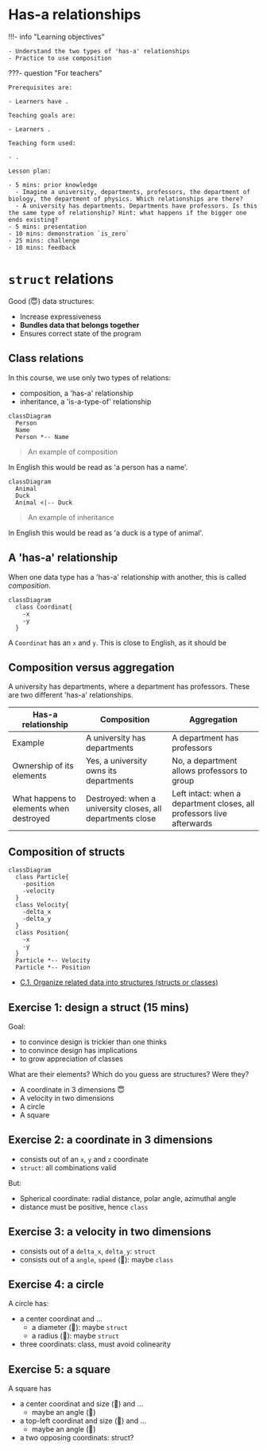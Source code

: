 # Has-a relationships

!!!- info "Learning objectives"

    - Understand the two types of 'has-a' relationships
    - Practice to use composition

???- question "For teachers"

    Prerequisites are:

    - Learners have .

    Teaching goals are:

    - Learners .

    Teaching form used:

    - .

    Lesson plan:

    - 5 mins: prior knowledge
      - Imagine a university, departments, professors, the department of biology, the department of physics. Which relationships are there?
      - A university has departments. Departments have professors. Is this the same type of relationship? Hint: what happens if the bigger one ends existing?
    - 5 mins: presentation
    - 10 mins: demonstration `is_zero`
    - 25 mins: challenge
    - 10 mins: feedback

# `struct` relations

Good (:innocent:) data structures:

-   Increase expressiveness
-   **Bundles data that belongs together**
-   Ensures correct state of the program

## Class relations

In this course, we use only two types of relations:
- composition, a 'has-a' relationship
- inheritance, a 'is-a-type-of' relationship

```mermaid
classDiagram
  Person
  Name
  Person *-- Name
```

> An example of composition

In English this would be read as 'a person has a name'.

```mermaid
classDiagram
  Animal
  Duck
  Animal <|-- Duck
```

> An example of inheritance

In English this would be read as 'a duck is a type of animal'.

## A 'has-a' relationship

When one data type has a 'has-a' relationship with another, 
this is called *composition*.

```mermaid
classDiagram
  class Coordinat{
    -x
    -y
  }
```

A `Coordinat` has an `x` and `y`. 
This is close to English, as it should be

## Composition versus aggregation

A university has departments, where a department has professors.
These are two different 'has-a' relationships.

Has-a relationship                     |Composition                                               |Aggregation
---------------------------------------|----------------------------------------------------------|--------------------------------------------------------------------
Example                                |A university has departments                              |A department has professors
Ownership of its elements              |Yes, a university owns its departments                    |No, a department allows professors to group
What happens to elements when destroyed|Destroyed: when a university closes, all departments close|Left intact: when a department closes, all professors live afterwards

## Composition of structs

```mermaid
classDiagram
  class Particle{
    -position
    -velocity
  }
  class Velocity{
    -delta_x
    -delta_y
  }
  class Position{
    -x
    -y
  }
  Particle *-- Velocity
  Particle *-- Position
```

-   [C.1. Organize related data into structures (structs or classes)](https://isocpp.github.io/CppCoreGuidelines/CppCoreGuidelines#Rc-org)



## Exercise 1: design a struct (15 mins)

Goal:

-   to convince design is trickier than one thinks
-   to convince design has implications
-   to grow appreciation of classes

What are their elements? Which do you guess are structures? Were they?

-   A coordinate in 3 dimensions :innocent:
-   A velocity in two dimensions
-   A circle
-   A square

## Exercise 2: a coordinate in 3 dimensions

-   consists out of an `x`, `y` and `z` coordinate
-   `struct`: all combinations valid

But:

-   Spherical coordinate: radial distance, polar angle, azimuthal angle
-   distance must be positive, hence `class`

## Exercise 3: a velocity in two dimensions

-   consists out of a `delta_x`, `delta_y`: `struct`
-   consists out of a `angle`, `speed` (:monocle_face:): maybe `class`

## Exercise 4: a circle

A circle has:

-   a center coordinat and ...
    -   a diameter (:monocle_face:): maybe `struct`
    -   a radius (:monocle_face:): maybe `struct`
-   three coordinats: class, must avoid colinearity

## Exercise 5: a square

A square has

-   a center coordinat and size (:monocle_face:) and ...
    -   maybe an angle (:monocle_face:)
-   a top-left coordinat and size (:monocle_face:) and ...
    -   maybe an angle (:monocle_face:)
-   a two opposing coordinats: struct?

